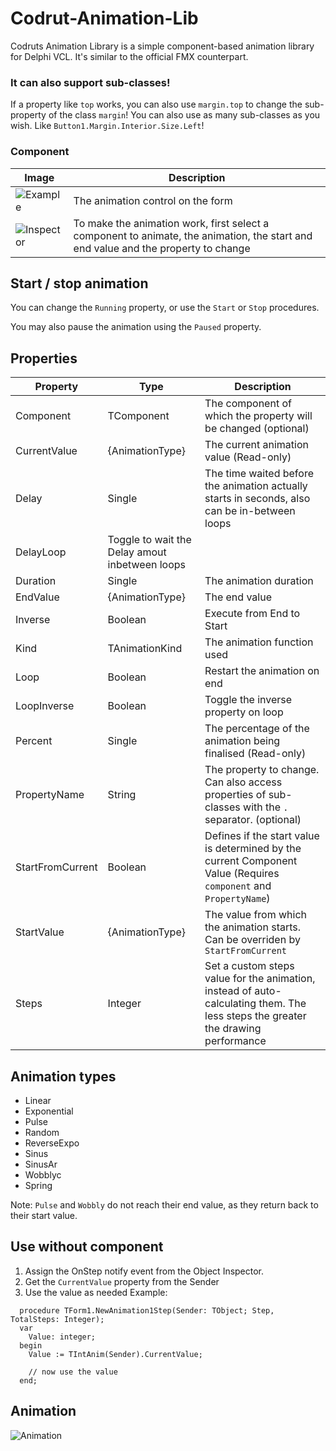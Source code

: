 # Codrut-Animation-Lib
Codruts Animation Library is a simple component-based animation library for Delphi VCL. It's similar to the official FMX counterpart.

### It can also support sub-classes!
If a property like `top` works, you can also use `margin.top` to change the sub-property of the class `margin`!
You can also use as many sub-classes as you wish. Like `Button1.Margin.Interior.Size.Left`!

### Component
| Image  | Description |
| ------------- | ------------- |
| ![Example](https://github.com/Codrax/Codrut-Animation-Lib/assets/68193064/c8ee78ec-75bc-4ae8-9f0b-48a0e0a6bbef)  | The animation control on the form  |
| ![Inspector](https://github.com/Codrax/Codrut-Animation-Lib/assets/68193064/1170d366-0a45-46d5-8c34-cd01b52cf747)  | To make the animation work, first select a component to animate, the animation, the start and end value and the property to change  |


## Start / stop animation
You can change the `Running` property, or use the `Start` or `Stop` procedures.

You may also pause the animation using the `Paused` property.

## Properties
| Property  | Type | Description |
| ------------- | ------------- | ------------- |
| Component | TComponent | The component of which the property will be changed (optional) |
| CurrentValue | {AnimationType} | The current animation value (Read-only) |
| Delay | Single | The time waited before the animation actually starts in seconds, also can be in-between loops |
| DelayLoop | Toggle to wait the Delay amout inbetween loops |
| Duration | Single | The animation duration |
| EndValue | {AnimationType} | The end value |
| Inverse | Boolean | Execute from End to Start |
| Kind | TAnimationKind | The animation function used |
| Loop | Boolean | Restart the animation on end |
| LoopInverse | Boolean | Toggle the inverse property on loop |
| Percent | Single | The percentage of the animation being finalised (Read-only) |
| PropertyName | String | The property to change. Can also access properties of sub-classes with the `.` separator. (optional) |
| StartFromCurrent | Boolean | Defines if the start value is determined by the current Component Value (Requires `component` and `PropertyName`) |
| StartValue | {AnimationType} | The value from which the animation starts. Can be overriden by `StartFromCurrent` |
| Steps | Integer | Set a custom steps value for the animation, instead of auto-calculating them. The less steps the greater the drawing performance |

## Animation types
- Linear
- Exponential
- Pulse
- Random
- ReverseExpo
- Sinus
- SinusAr
- Wobblyc
- Spring

Note: `Pulse` and `Wobbly` do not reach their end value, as they return back to their start value.

## Use without component
1) Assign the OnStep notify event from the Object Inspector.
2) Get the `CurrentValue` property from the Sender
3) Use the value as needed
Example:
```
  procedure TForm1.NewAnimation1Step(Sender: TObject; Step, TotalSteps: Integer);
  var
    Value: integer;
  begin
    Value := TIntAnim(Sender).CurrentValue;
  
    // now use the value
  end;
```

## Animation
![Animation](https://github.com/Codrax/Codrut-Animation-Lib/assets/68193064/5493e918-ca90-433c-b06d-6845fbc18f2b)

